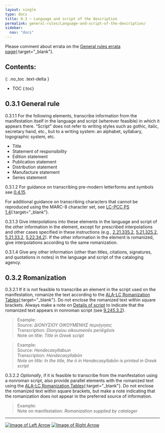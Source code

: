```yaml
---
layout: single
type: docs
title: 0.3 — Language and script of the description
permalink: general-rules/Language-and-script-of-the-description/
sidebar:
  nav: "docs"
---
```


Please comment about errata on the [General rules errata page](https://docs.google.com/document/d/1T4iC_8YWU6Y8pe466XbW37xof42fOaxsWP5ig69-49M/edit#heading=h.r4t8kkmuizr0){:target="_blank"}.

## Contents:
{: .no_toc .text-delta }

- TOC
{:toc}

## 0.3.1 General rule

<a name="0.3.1.1">0.3.1.1</a> For the following elements, transcribe information from the manifestation itself in the language and script (wherever feasible) in which it appears there. “Script” does not refer to writing styles such as gothic, italic, secretary hand, etc., but to a writing system: an alphabet, syllabary, logographic system, etc.

+ Title
+ Statement of responsibility
+ Edition statement
+ Publication statement
+ Distribution statement
+ Manufacture statement
+ Series statement

<a name="0.3.1.2">0.3.1.2</a> For guidance on transcribing pre-modern letterforms and symbols see [0.4.15](/DCRMR/general-rules/Transcription/#0415-early-letterforms-and-symbols).

For additional guidance on transcribing characters that cannot be reproduced using the MARC-8 character set, see [LC-PCC PS 1.4](http://access.rdatoolkit.org/lcpschp1_lcps1-141.html){:target="_blank"}.

<a name="0.3.1.3">0.3.1.3</a> Give interpolations into these elements in the language and script of the other information in the element, except for prescribed interpolations and other cases specified in these instructions (e.g., [2.21.335.2](/DCRMR/sor/Statement-of-responsibility-relating-to-title-proper/#2.21.335.2), [5.21.325.2](/DCRMR/ppdm/Place-of-publication/#5.21.325.2), [5.21.33.2](/DCRMR/ppdm/Place-of-publication/#5.21.33.2), [5.22.34.2](/DCRMR/ppdm/Name-of-publisher/#5.22.34.2)). If the other information in the element is romanized, give interpolations according to the same romanization.

<a name="0.3.1.4">0.3.1.4</a> Give any other information (other than titles, citations, signatures, and quotations in notes) in the language and script of the cataloging agency.

## 0.3.2 Romanization

<a name="0.3.2.1">0.3.2.1</a> If it is not feasible to transcribe an element in the script used on the manifestation, romanize the text according to the [ALA-LC Romanization Tables](https://www.loc.gov/catdir/cpso/roman.html){:target="_blank"}. Do not enclose the romanized text within square brackets. Always make a note on [Details of script](/DCRMR/additional-notes/Details-of-script/) to indicate that the romanized text appears in nonroman script (see [9.245.3.2](/DCRMR/additional-notes/Details-of-script/#9.245.3.2)).

>Example:  
>Source: <CITE>ΔΙΟΝΥΣΙΟΥ ΟΙΚΟΥΜΕΝΗΣ περιήγησις</CITE>  
>Transcription: <CITE>Dionysiou oikoumenēs periēgēsis</CITE>  
>Note on title: <CITE>Title in Greek script</CITE>

>Example:  
>Source: <CITE>Hendecasyllabωn</CITE>  
>Transcription: <CITE><CITE>Hendecasyllabōn</CITE>  
>Note on title: <CITE>In the title, the ō in Hendecasyllabōn is printed in Greek script</CITE>

<a name="0.3.2.2">0.3.2.2</a> *Optionally*, if it is feasible to transcribe from the manifestation using a nonroman script, also provide parallel elements with the romanized text using the [ALA-LC Romanization Tables](https://www.loc.gov/catdir/cpso/roman.html){:target="_blank"}. Do not enclose the romanized text within square brackets, but make a note indicating that the romanization does not appear in the preferred source of information.

>Example:  
>Note on manifestation: <CITE>Romanization supplied by cataloger</CITE>

---

[![Image of Left Arrow](https://rbms-bsc.github.io/DCRMR/assets/pictures/navigation/Arrow_Left.png "0.2 — Prescribed punctuation
")](/DCRMR/general-rules/Prescribed-punctuation/) [![Image of Right Arrow](https://rbms-bsc.github.io/DCRMR/assets/pictures/navigation/Arrow_Right.png "0.4 — Transcription")](/DCRMR/general-rules/Transcription/)
